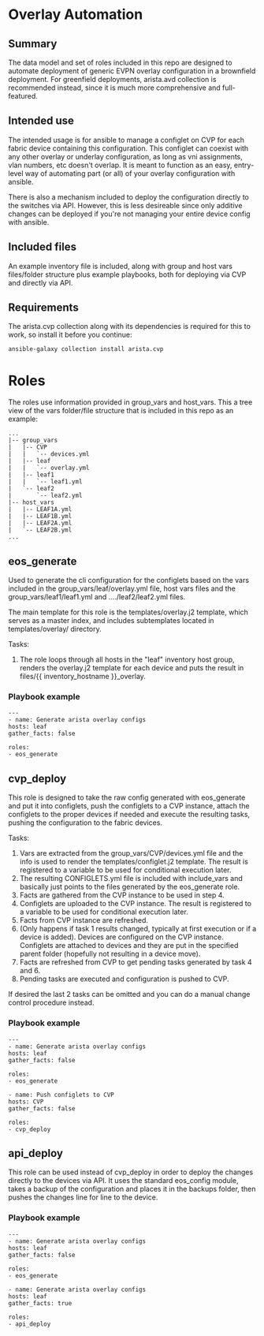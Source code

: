 # Overlay Automation

## Summary
The data model and set of roles included in this repo are designed to automate deployment of generic EVPN overlay configuration in a brownfield deployment. For greenfield deployments, arista.avd collection is recommended instead, since it is much more comprehensive and full-featured.

## Intended use
The intended usage is for ansible to manage a configlet on CVP for each fabric device containing this configuration. This configlet can coexist with any other overlay or underlay configuration, as long as vni assignments, vlan numbers, etc doesn't overlap. It is meant to function as an easy, entry-level way of automating part (or all) of your overlay configuration with ansible.

There is also a mechanism included to deploy the configuration directly to the switches via API. However, this is less desireable since only additive changes can be deployed if you're not managing your entire device config with ansible.

## Included files
An example inventory file is included, along with group and host vars files/folder structure plus example playbooks, both for deploying via CVP and directly via API.

## Requirements
The arista.cvp collection along with its dependencies is required for this to work, so install it before you continue:

    ansible-galaxy collection install arista.cvp

# Roles

The roles use information provided in group_vars and host_vars. This a tree view of the vars folder/file structure that is included in this repo as an example:

    ...
    |-- group_vars
    |   |-- CVP
    |   |   `-- devices.yml
    |   |-- leaf
    |   |   `-- overlay.yml
    |   |-- leaf1
    |   |   `-- leaf1.yml
    |   `-- leaf2
    |       `-- leaf2.yml
    |-- host_vars
    |   |-- LEAF1A.yml
    |   |-- LEAF1B.yml
    |   |-- LEAF2A.yml
    |   `-- LEAF2B.yml
    ...

## eos_generate

Used to generate the cli configuration for the configlets based on the vars included in the group_vars/leaf/overlay.yml file, host vars files and the group_vars/leaf1/leaf1.yml and ..../leaf2/leaf2.yml files.

The main template for this role is the templates/overlay.j2 template, which serves as a master index, and includes subtemplates located in templates/overlay/ directory.

Tasks:

1. The role loops through all hosts in the "leaf" inventory host group, renders the overlay.j2 template for each device and puts the result in files/{{ inventory_hostname }}_overlay.

### Playbook example

    ---
    - name: Generate arista overlay configs
    hosts: leaf
    gather_facts: false
    
    roles:
    - eos_generate

## cvp_deploy

This role is designed to take the raw config generated with eos_generate and put it into configlets, push the configlets to a CVP instance, attach the configlets to the proper devices if needed and execute the resulting tasks, pushing the configuration to the fabric devices.

Tasks:

1. Vars are extracted from the group_vars/CVP/devices.yml file and the info is used to render the templates/configlet.j2 template. The result is registered to a variable to be used for conditional execution later.
2. The resulting CONFIGLETS.yml file is included with include_vars and basically just points to the files generated by the eos_generate role.
3. Facts are gathered from the CVP instance to be used in step 4.
4. Configlets are uploaded to the CVP instance. The result is registered to a variable to be used for conditional execution later.
5. Facts from CVP instance are refreshed.
6. (Only happens if task 1 results changed, typically at first execution or if a device is added). Devices are configured on the CVP instance. Configlets are attached to devices and they are put in the specified parent folder (hopefully not resulting in a device move).
7. Facts are refreshed from CVP to get pending tasks generated by task 4 and 6.
8. Pending tasks are executed and configuration is pushed to CVP.

If desired the last 2 tasks can be omitted and you can do a manual change control procedure instead.

### Playbook example

    ---
    - name: Generate arista overlay configs
    hosts: leaf
    gather_facts: false
    
    roles:
    - eos_generate

    - name: Push configlets to CVP
    hosts: CVP
    gather_facts: false

    roles:
    - cvp_deploy

## api_deploy

This role can be used instead of cvp_deploy in order to deploy the changes directly to the devices via API. It uses the standard eos_config module, takes a backup of the configuration and places it in the backups folder, then pushes the changes line for line to the device.

### Playbook example

    ---
    - name: Generate arista overlay configs
    hosts: leaf
    gather_facts: false
    
    roles:
    - eos_generate

    - name: Generate arista overlay configs
    hosts: leaf
    gather_facts: true

    roles:
    - api_deploy


